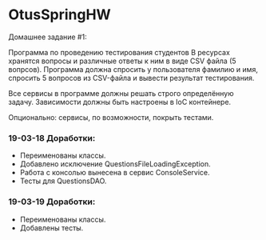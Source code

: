 ﻿# OtusSpringHW 

Домашнее задание #1:

Программа по проведению тестирования студентов
В ресурсах хранятся вопросы и различные ответы к ним в виде CSV файла (5 вопрсов). Программа должна спросить у пользователя фамилию и имя, спросить 5 вопросов из CSV-файла и вывести результат тестирования.

Все сервисы в программе должны решать строго определённую задачу. Зависимости должны быть настроены в IoC контейнере.

Опционально: сервисы, по возможности, покрыть тестами.

### 19-03-18 Доработки:
- Переименованы классы.
- Добавлено исключение QuestionsFileLoadingException.
- Работа с консолью вынесена в сервис ConsoleService.
- Тесты для QuestionsDAO. 

### 19-03-19 Доработки:
- Переименованы классы.
- Добавлены тесты.